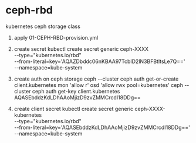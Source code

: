 # ceph-rbd
kubernetes ceph storage class

1. apply 01-CEPH-RBD-provision.yml

2. create secret
kubectl create secret generic ceph-XXXX \
    --type="kubernetes.io/rbd" \
    --from-literal=key='AQAZDbddc06nKBAA97TcbID2lN3BFBtltsLe7Q==' \
    --namespace=kube-system
    
3. create auth on ceph storage
ceph --cluster ceph auth get-or-create client.kubernetes mon 'allow r' osd 'allow rwx pool=kubernetes'
ceph --cluster ceph auth get-key client.kubernetes
AQASEbddzKdLDhAAoMjizD9zvZMMCrcdI18DDg==


4. create client secret
kubectl create secret generic ceph-XXXX-kubernetes \
    --type="kubernetes.io/rbd" \
    --from-literal=key='AQASEbddzKdLDhAAoMjizD9zvZMMCrcdI18DDg==' \
    --namespace=kube-system
    
